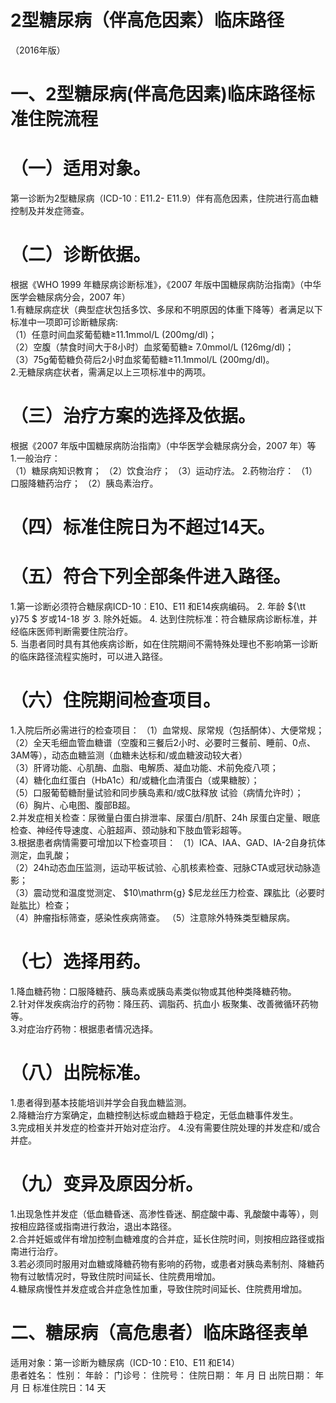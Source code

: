 # 2型糖尿病（伴高危因素）临床路径  
（2016年版）  
# 一、2型糖尿病(伴高危因素)临床路径标准住院流程  
# （一）适用对象。  
第一诊断为2型糖尿病（ICD-10︰E11.2- E11.9）伴有高危因素，住院进行高血糖控制及并发症筛查。  
# （二）诊断依据。  
根据《WHO 1999 年糖尿病诊断标准》，《2007 年版中国糖尿病防治指南》（中华医学会糖尿病分会，2007 年）  
1.有糖尿病症状（典型症状包括多饮、多尿和不明原因的体重下降等）者满足以下标准中一项即可诊断糖尿病:  
（1）任意时间血浆葡萄糖≥11.1mmol/L (200mg/dl)；  
（2）空腹（禁食时间大于8小时）血浆葡萄糖≥
7.0mmol/L (126mg/dl)；  
（3）75g葡萄糖负荷后2小时血浆葡萄糖≥11.1mmol/L 
(200mg/dl)。  
2.无糖尿病症状者，需满足以上三项标准中的两项。  
# （三）治疗方案的选择及依据。  
根据《2007 年版中国糖尿病防治指南》（中华医学会糖尿病分会，2007 年）等  
1.一般治疗：  
（1）糖尿病知识教育； （2）饮食治疗； （3）运动疗法。 2.药物治疗： （1）口服降糖药治疗； （2）胰岛素治疗。  
# （四）标准住院日为不超过14天。  
# （五）符合下列全部条件进入路径。  
1.第一诊断必须符合糖尿病ICD-10︰E10、E11 和E14疾病编码。 2. 年龄 ${\tt y}75 $ 岁或14-18 岁 3. 除外妊娠。  4. 达到住院标准：符合糖尿病诊断标准，并经临床医师判断需要住院治疗。  
5. 当患者同时具有其他疾病诊断，如在住院期间不需特殊处理也不影响第一诊断的临床路径流程实施时，可以进入路径。  
# （六）住院期间检查项目。  
1.入院后所必需进行的检查项目： （1）血常规、尿常规（包括酮体）、大便常规；  
（2）全天毛细血管血糖谱（空腹和三餐后2小时、必要时三餐前、睡前、0点、3AM等），动态血糖监测（血糖未达标和/或血糖波动较大者）  
（3）肝肾功能、心肌酶、血脂、电解质、凝血功能、术前免疫八项；  
（4）糖化血红蛋白（HbA1c）和/或糖化血清蛋白（或果糖胺）；  
（5）口服葡萄糖耐量试验和同步胰岛素和/或C肽释放 试验（病情允许时）；  
（6）胸片、心电图、腹部B超。  
2.并发症相关检查：尿微量白蛋白排泄率、尿蛋白/肌酐、24h 尿蛋白定量、眼底检查、神经传导速度、心脏超声、颈动脉和下肢血管彩超等。  
3.根据患者病情需要可增加以下检查项目： （1）ICA、IAA、GAD、IA-2自身抗体测定，血乳酸；  
（2）24h动态血压监测，运动平板试验、心肌核素检查、冠脉CTA或冠状动脉造影；  
（3）震动觉和温度觉测定、 $10\mathrm{g} $尼龙丝压力检查、踝肱比（必要时趾肱比）检查；  
（4）肿瘤指标筛查，感染性疾病筛查。 （5）注意除外特殊类型糖尿病。  
# （七）选择用药。  
1.降血糖药物：口服降糖药、胰岛素或胰岛素类似物或其他种类降糖药物。  
2.针对伴发疾病治疗的药物：降压药、调脂药、抗血小 板聚集、改善微循环药物等。  
3.对症治疗药物：根据患者情况选择。  
# （八）出院标准。  
1.患者得到基本技能培训并学会自我血糖监测。  
2.降糖治疗方案确定，血糖控制达标或血糖趋于稳定，无低血糖事件发生。  
3.完成相关并发症的检查并开始对症治疗。  4.没有需要住院处理的并发症和/或合并症。  
# （九）变异及原因分析。  
1.出现急性并发症（低血糖昏迷、高渗性昏迷、酮症酸中毒、乳酸酸中毒等），则按相应路径或指南进行救治，退出本路径。  
2.合并妊娠或伴有增加控制血糖难度的合并症，延长住院时间，则按相应路径或指南进行治疗。  
3.若必须同时服用对血糖或降糖药物有影响的药物，或患者对胰岛素制剂、降糖药物有过敏情况时，导致住院时间延长、住院费用增加。  
4.糖尿病慢性并发症或合并症急性加重，导致住院时间延长、住院费用增加。  
#  二、糖尿病（高危患者）临床路径表单  
适用对象：第一诊断为糖尿病（ICD-10：E10、E11 和E14）  
患者姓名：          性别：     年龄：     门诊号：        住院号：           住院日期：   年   月   日   出院日期：    年    月    日  标准住院日：14 天  
